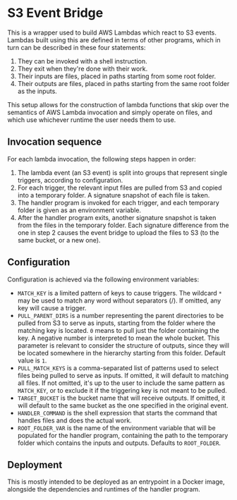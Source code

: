# S3 Event Bridge

This is a wrapper used to build AWS Lambdas which react to S3 events. Lambdas
built using this are defined in terms of other programs, which in turn can be
described in these four statements:

1. They can be invoked with a shell instruction.
2. They exit when they're done with their work.
3. Their inputs are files, placed in paths starting from some root folder.
4. Their outputs are files, placed in paths starting from the same root folder
   as the inputs.

This setup allows for the construction of lambda functions that skip over the
semantics of AWS Lambda invocation and simply operate on files, and which use
whichever runtime the user needs them to use.

## Invocation sequence

For each lambda invocation, the following steps happen in order:

1. The lambda event (an S3 event) is split into groups that represent single
   triggers, according to configuration.
2. For each trigger, the relevant input files are pulled from S3 and copied into
   a temporary folder. A signature snapshot of each file is taken.
3. The handler program is invoked for each trigger, and each temporary folder is
   given as an environment variable.
4. After the handler program exits, another signature snapshot is taken from the
   files in the temporary folder. Each signature difference from the one in step
   2 causes the event bridge to upload the files to S3 (to the same bucket, or a
   new one).

## Configuration

Configuration is achieved via the following environment variables:

- `MATCH_KEY` is a limited pattern of keys to cause triggers. The wildcard `*`
  may be used to match any word without separators (/). If omitted, any key will
  cause a trigger.
- `PULL_PARENT_DIRS` is a number representing the parent directories to be
  pulled from S3 to serve as inputs, starting from the folder where the matching
  key is located. `0` means to pull just the folder containing the key. A
  negative number is interpreted to mean the whole bucket. This parameter is
  relevant to consider the structure of outputs, since they will be located
  somewhere in the hierarchy starting from this folder. Default value is `1`.
- `PULL_MATCH_KEYS` is a comma-separated list of patterns used to select files
  being pulled to serve as inputs. If omitted, it will default to matching all
  files. If not omitted, it's up to the user to include the same pattern as
  `MATCH_KEY`, or to exclude it if the triggering key is not meant to be pulled.
- `TARGET_BUCKET` is the bucket name that will receive outputs. If omitted, it
  will default to the same bucket as the one specified in the original event.
- `HANDLER_COMMAND` is the shell expression that starts the command that handles
  files and does the actual work.
- `ROOT_FOLDER_VAR` is the name of the environment variable that will be
  populated for the handler program, containing the path to the temporary folder
  which contains the inputs and outputs. Defaults to `ROOT_FOLDER`.

## Deployment

This is mostly intended to be deployed as an entrypoint in a Docker image,
alongside the dependencies and runtimes of the handler program.

